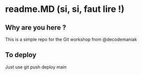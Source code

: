 # readme.MD (si, si, faut lire !)
## Why are you here ? 
This is a simple repo for the Git workshop from @decodemaniak

## To deploy
Just use git push deploy main
